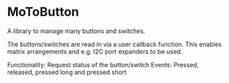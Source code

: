# MoToButton
 
A library to manage many buttons and switches.

The buttons/switches are read in via a user callback function. This enables matrix arrangements and e.g. I2C port expanders to be used.

Functionality:
Request status of the button/switch
Events: Pressed, released, pressed long and pressed short
